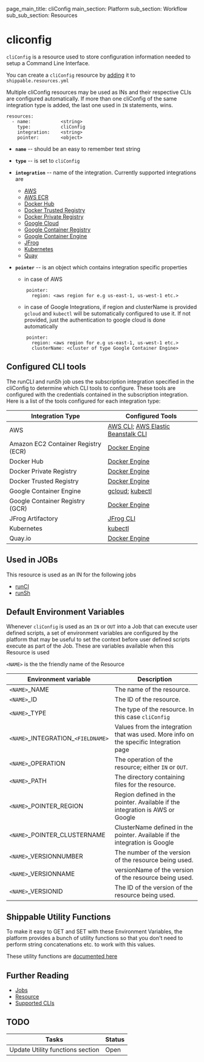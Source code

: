 page_main_title: cliConfig
main_section: Platform
sub_section: Workflow
sub_sub_section: Resources

# cliconfig
`cliConfig` is a resource used to store configuration information needed to setup a Command Line Interface.

You can create a `cliConfig` resource by [adding](/platform/tutorial/workflow/howto-crud-resource#adding) it to `shippable.resources.yml`

Multiple cliConfig resources may be used as INs and their respective CLIs are configured automatically. If more than one cliConfig of the same integration type is added, the last one used in `IN` statements, wins.

```
resources:
  - name: 			<string>
    type: 			cliConfig
    integration: 	<string>
    pointer:		<object>
```

* **`name`** -- should be an easy to remember text string

* **`type`** -- is set to `cliConfig`

* **`integration`** -- name of the integration. Currently supported integrations are
	* [AWS](integration/aws)
	* [AWS ECR](integration/aws-ecr)
	* [Docker Hub](integration/docker-hub)
	* [Docker Trusted Registry](integration/docker-trusted-registry)
	* [Docker Private Registry](integration/docker-private-registry)
	* [Google Cloud](integration/gce)
	* [Google Container Registry](integration/gcr)
	* [Google Container Engine](integration/gke)
	* [JFrog](integration/jfrog-artifactory)
	* [Kubernetes](integration/kubernetes)
	* [Quay](integration/quay)

* **`pointer`** -- is an object which contains integration specific properties
	* in case of AWS

	```
	    pointer:
	      region: <aws region for e.g us-east-1, us-west-1 etc.>
	```

	* in case of Google Integrations, if region and clusterName is provided `gcloud` and `kubectl` will be sutomatically configured to use it. If not provided, just the authentication to google cloud is done automatically

	```
	    pointer:
	      region: <aws region for e.g us-east-1, us-west-1 etc.>
	      clusterName: <cluster of type Google Container Engine>
	```

<a name="cliConfigTools"></a>
## Configured CLI tools

The runCLI and runSh job uses the subscription integration specified in the
cliConfig to determine which CLI tools to configure.
These tools are configured with the credentials contained in the subscription
integration. Here is a list of the tools configured for each integration type:

| Integration Type                    | Configured Tools           |
| ------------------------------------|-------------|
| AWS                                 | [AWS CLI](/platform/runtime/cli/aws); [AWS Elastic Beanstalk CLI](/platform/runtime/cli/awseb) |
| Amazon EC2 Container Registry (ECR) | [Docker Engine](/platform/runtime/cli/docker) |
| Docker Hub                          | [Docker Engine](/platform/runtime/cli/docker) |
| Docker Private Registry             | [Docker Engine](/platform/runtime/cli/docker) |
| Docker Trusted Registry             | [Docker Engine](/platform/runtime/cli/docker) |
| Google Container Engine             | [gcloud](/platform/runtime/cli/gke); [kubectl](/platform/runtime/cli/kubectl) |
| Google Container Registry (GCR)     | [Docker Engine](/platform/runtime/cli/docker) |
| JFrog Artifactory                   | [JFrog CLI](/platform/runtime/cli/jfrog) |
| Kubernetes                          | [kubectl](/platform/runtime/cli/kubectl) |
| Quay.io                             | [Docker Engine](/platform/runtime/cli/docker) |

## Used in JOBs
This resource is used as an IN for the following jobs

* [runCI](workflow/job/runci/)
* [runSh](workflow/job/runsh/)

## Default Environment Variables
Whenever `cliConfig` is used as an `IN` or `OUT` into a Job that can execute user defined scripts, a set of environment variables are configured by the platform that may be useful to set the context before user defined scripts execute as part of the Job. These are variables available when this Resource is used

`<NAME>` is the the friendly name of the Resource

| Environment variable						| Description                         |
| ------------- 								|------------------------------------ |
| `<NAME>`\_NAME 							| The name of the resource. |
| `<NAME>`\_ID 								| The ID of the resource. |
| `<NAME>`\_TYPE 							| The type of the resource. In this case `cliConfig`|
| `<NAME>`\_INTEGRATION\_`<FIELDNAME>`	| Values from the integration that was used. More info on the specific Integration page|
| `<NAME>`\_OPERATION 						| The operation of the resource; either `IN` or `OUT`. |
| `<NAME>`\_PATH 							| The directory containing files for the resource. |
| `<NAME>`\_POINTER\_REGION 				| Region defined in the pointer. Available if the integration is AWS or Google |
| `<NAME>`\_POINTER\_CLUSTERNAME 			| ClusterName defined in the pointer. Available if the integration is Google |
| `<NAME>`\_VERSIONNUMBER 					| The number of the version of the resource being used. |
| `<NAME>`\_VERSIONNAME						| versionName of the version of the resource being used. |
| `<NAME>`\_VERSIONID    					| The ID of the version of the resource being used. |

## Shippable Utility Functions
To make it easy to GET and SET with these Environment Variables, the platform provides a bunch of utility functions so that you don't need to perform string concatenations etc. to work with this values.

These utility functions are [documented here]()

## Further Reading
* [Jobs](/platform/workflow/job/overview)
* [Resource](/platform/workflow/resource/overview)
* [Supported CLIs](/platform/runtime/overview#cli)

## TODO
| Tasks   |      Status    |
|----------|-------------|
| Update Utility functions section|  Open |
